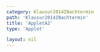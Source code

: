 ```yaml
---
category: Klausur2014INachtermin
path: 'Klausur2014INachtermin'
title: 'AppletA2'
type: 'Applet'

layout: nil
---
```

<script type="text/javascript" src="https://cdnjs.cloudflare.com/ajax/libs/jsxgraph/0.99.7/jsxgraphcore.js"></script>
<link type="text/css" href="https://cdnjs.cloudflare.com/ajax/libs/jsxgraph/0.99.6/jsxgraph.css"><link rel="stylesheet" type="text/css" href="//cdnjs.cloudflare.com/ajax/libs/jsxgraph/0.99.7/jsxgraph.css" />
<div id="ff958c2d-38d4-4052-aeb0-86bcea7cb43a" class="jxgbox" style="width:500px; height:500px">
<script type="text/javascript">
(function(){
 const board = JXG.JSXGraph.initBoard('ff958c2d-38d4-4052-aeb0-86bcea7cb43a', {
    							boundingbox: [-3, 5, 10, -5],
                  axis: true
              });
              
var f = x=> Math.pow(x-4, -2) - 2;
var Gf = board.create('functiongraph', [f]);
var A = board.create('glider', [0.5, f(0.5), Gf], {color:'orange', name:'A'});
var B = board.create('point', [-1,-4], {fixed:true, name:'B', color:'red'});
var C = board.create('point', [3,-4], {fixed:true, name:'C', color:'red'});
var D = board.create('point', [function(){return A.X()+4;}, function(){return A.Y();}], {color:'green'});
board.create('polygon', [A,B,C,D], {strokeColor:'green'});
board.create('segment', [A,C], {color:'gray'});
board.create('segment', [B,D], {color:'gray'});

board.create('segment', [A,D], {color:'red'});
board.create('segment', [B,C], {color:'red'});
board.create('segment', [A,B], {color:'green'});
board.create('segment', [C,D], {color:'green'});

board.create('text', [1, -4.2, '4'], {color:'red', fontsize:18});
var temp = board.create('midpoint', [A,D], {visible:false});
board.create('text', [function(){return temp.X();}, function(){return temp.Y() + 0.2;}, '4'], {color:'red', fontsize:18});
var NR_T = board.create('text', [3.57, -4.5, '2014 NT 1 A2'], {fontsize:18});

var P_T = board.create('text', [-2.7, 3.5, function(){ return 'A(' + JXG.toFixed(A.X(), 2) + ', ' + JXG.toFixed(A.Y(), 2) + ')';}], {fontsize:18});
var P_T = board.create('text', [-2.7, 2.8, function(){ return 'D(' + JXG.toFixed(D.X(), 2) + ', ' + JXG.toFixed(D.Y(), 2) + ')';}], {fontsize:18});

})();
  
  </script>
  </div>
